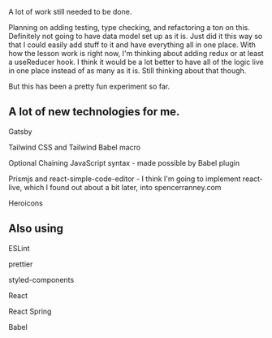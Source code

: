 A lot of work still needed to be done.

Planning on adding testing, type checking, and refactoring a ton on this. Definitely not going to have data model set up as it is. Just did it this way so that I could easily add stuff to it and have everything all in one place. With how the lesson work is right now, I'm thinking about adding redux or at least a useReducer hook. I think it would be a lot better to have all of the logic live in one place instead of as many as it is. Still thinking about that though.

But this has been a pretty fun experiment so far.

## A lot of new technologies for me.

Gatsby

Tailwind CSS and Tailwind Babel macro

Optional Chaining JavaScript syntax - made possible by Babel plugin

Prismjs and react-simple-code-editor - I think I'm going to implement react-live, which I found out about a bit later, into spencerranney.com

Heroicons

## Also using

ESLint

prettier

styled-components

React

React Spring

Babel

